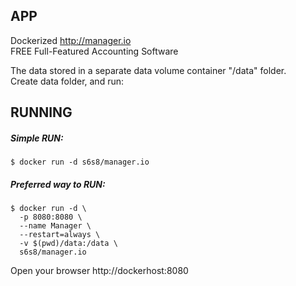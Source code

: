 ## APP
Dockerized http://manager.io  
FREE Full-Featured Accounting Software

The data stored in a separate data volume container "/data" folder.  
Create data folder, and run:

## RUNNING
##### Simple RUN:
```
$ docker run -d s6s8/manager.io
```
##### Preferred way to RUN:
```
$ docker run -d \
  -p 8080:8080 \
  --name Manager \
  --restart=always \
  -v $(pwd)/data:/data \
  s6s8/manager.io

```

Open your browser http://dockerhost:8080
